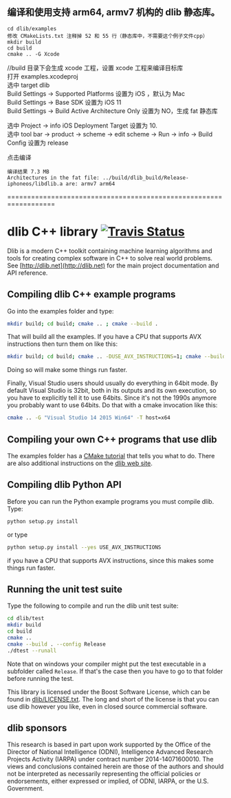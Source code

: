 
## 编译和使用支持 arm64, armv7 机构的 dlib 静态库。

```
cd dlib/examples    
修改 CMakeLists.txt 注释掉 52 和 55 行（静态库中，不需要这个例子文件cpp）     
mkdir build      
cd build      
cmake .. -G Xcode   
```   
//build 目录下会生成 xcode 工程，设置 xcode 工程来编译目标库      
打开 examples.xcodeproj      
选中 target dlib     
Build Settings -> Supported Platforms 设置为 iOS ，默认为 Mac    
Build Settings -> Base SDK 设置为 iOS 11     
Build Settings -> Build Active Architecture Only 设置为 NO，生成 fat 静态库      

选中 Project -> info iOS Deployment Target 设置为 10.     
选中 tool bar -> product ->  scheme -> edit  scheme -> Run -> info -> Build Config 设置为 release        

点击编译 

```
编译结果 7.3 MB
Architectures in the fat file: ../build/dlib_build/Release-iphoneos/libdlib.a are: armv7 arm64 
```







 






==================================================================
# dlib C++ library [![Travis Status](https://travis-ci.org/davisking/dlib.svg?branch=master)](https://travis-ci.org/davisking/dlib)

Dlib is a modern C++ toolkit containing machine learning algorithms and tools for creating complex software in C++ to solve real world problems. See [http://dlib.net](http://dlib.net) for the main project documentation and API reference.



## Compiling dlib C++ example programs

Go into the examples folder and type:

```bash
mkdir build; cd build; cmake .. ; cmake --build .
```

That will build all the examples.
If you have a CPU that supports AVX instructions then turn them on like this:

```bash
mkdir build; cd build; cmake .. -DUSE_AVX_INSTRUCTIONS=1; cmake --build .
```

Doing so will make some things run faster.

Finally, Visual Studio users should usually do everything in 64bit mode.  By default Visual Studio is 32bit, both in its outputs and its own execution, so you have to explicitly tell it to use 64bits.  Since it's not the 1990s anymore you probably want to use 64bits.  Do that with a cmake invocation like this:
```bash
cmake .. -G "Visual Studio 14 2015 Win64" -T host=x64 
```

## Compiling your own C++ programs that use dlib

The examples folder has a [CMake tutorial](https://github.com/davisking/dlib/blob/master/examples/CMakeLists.txt) that tells you what to do.  There are also additional instructions on the [dlib web site](http://dlib.net/compile.html).

## Compiling dlib Python API

Before you can run the Python example programs you must compile dlib. Type:

```bash
python setup.py install
```

or type

```bash
python setup.py install --yes USE_AVX_INSTRUCTIONS
```

if you have a CPU that supports AVX instructions, since this makes some things run faster.  



## Running the unit test suite

Type the following to compile and run the dlib unit test suite:

```bash
cd dlib/test
mkdir build
cd build
cmake ..
cmake --build . --config Release
./dtest --runall
```

Note that on windows your compiler might put the test executable in a subfolder called `Release`. If that's the case then you have to go to that folder before running the test.

This library is licensed under the Boost Software License, which can be found in [dlib/LICENSE.txt](https://github.com/davisking/dlib/blob/master/dlib/LICENSE.txt).  The long and short of the license is that you can use dlib however you like, even in closed source commercial software.

## dlib sponsors

This research is based in part upon work supported by the Office of the Director of National Intelligence (ODNI), Intelligence Advanced Research Projects Activity (IARPA) under contract number 2014-14071600010. The views and conclusions contained herein are those of the authors and should not be interpreted as necessarily representing the official policies or endorsements, either expressed or implied, of ODNI, IARPA, or the U.S. Government.

